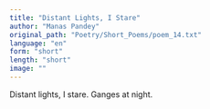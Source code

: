 ```yaml
---
title: "Distant Lights, I Stare"
author: "Manas Pandey"
original_path: "Poetry/Short_Poems/poem_14.txt"
language: "en"
form: "short"
length: "short"
image: ""
---
```

Distant lights, I stare.
Ganges at night.